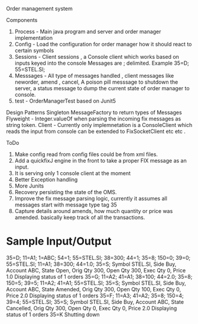 Order management system

Components
1. Process - Main java program and server and order manager implementation
2. Config - Load the configuration for order manager how it should react to certain symbols
3. Sessions - Client sessions , a Console client which works based on inputs keyed into the console
   Messages are ; delimited.
   Example 35=D; 55=STEL.SI;
4. Messsages - All type of messages handled , client messages like neworder, amend , cancel,
   A poison pill messsage to shutdown the server, a status message to dump the current state of order manager to console.
5. test - OrderManagerTest based on Junit5


Design Patterns
Singleton
MessageFactory to return types of Messages
Flyweight - Integer.valueOf  when parsing the incoming fix messages as string token.
Client - Currently only implemnetation is a ConsoleClient which reads the input from console can be extended
 to FixSocketClient etc etc .

ToDo
1. Make config read from config files could be from xml files.
2. Add a quickfixJ engine in the front to take a proper FIX message as an input.
3. It is serving only 1 console client at the moment
4. Better Exception handling
5. More Junits
6. Recovery persisting the state of the OMS.
7. Improve the fix message parsing logic, currently it assumes all messages start with message type tag 35
8. Capture details around amends, how much quantity or price was amended. basically keep track of all the transactions.


Sample Input/Output
==============
35=D; 11=A1; 1=ABC; 54=1; 55=STEL.SI; 38=300; 44=1;
35=8; 150=0; 39=0; 55=STEL.SI; 11=A1; 38=300; 44=1.0;
35=S;
Symbol STEL.SI, Side Buy, Account ABC, State Open, Orig Qty 300, Open Qty 300, Exec Qty 0, Price 1.0
Displaying status of 1 orders
35=G; 11=A2; 41=A1; 38=100; 44=2.0;
35=8; 150=5; 39=5; 11=A2; 41=A1; 55=STEL.SI;
35=S;
Symbol STEL.SI, Side Buy, Account ABC, State Amended, Orig Qty 300, Open Qty 100, Exec Qty 0, Price 2.0
Displaying status of 1 orders
35=F; 11=A3; 41=A2;
35=8; 150=4; 39=4; 55=STEL.SI;
35=S;
Symbol STEL.SI, Side Buy, Account ABC, State Cancelled, Orig Qty 300, Open Qty 0, Exec Qty 0, Price 2.0
Displaying status of 1 orders
35=K
Shutting down


